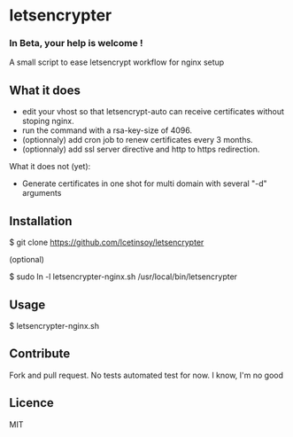 # letsencrypter

###  In Beta, your help is welcome !

A small script to ease letsencrypt workflow for nginx setup

## What it does

- edit your vhost so that letsencrypt-auto can receive certificates without
  stoping nginx.
- run the command with a rsa-key-size of 4096.
- (optionnaly) add cron job to renew certificates every 3 months.
- (optionnaly) add ssl server directive and http to https redirection.


What it does not (yet):

- Generate certificates in one shot for multi domain with several "-d" arguments

## Installation

$ git clone https://github.com/lcetinsoy/letsencrypter

(optional)

$ sudo ln -l letsencrypter-nginx.sh /usr/local/bin/letsencrypter

## Usage

$ letsencrypter-nginx.sh

## Contribute

Fork and pull request. No tests automated test for now. I know, I'm no good

## Licence

MIT
